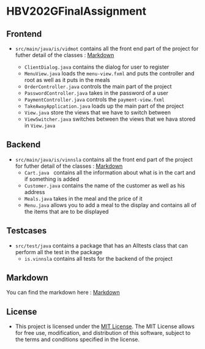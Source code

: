 # HBV202GFinalAssignment

## Frontend

- `src/main/java/is/vidmot` contains all the front end part of the project for futher detail of the
  classes :  [Markdown](src/site/markdown/markdown.md)

    - `ClientDialog.java` contains the dialog for user to register
    - `MenuView.java` loads the `menu-view.fxml` and puts the controller and root as well as it puts in the meals
    - `OrderController.java` controls the main part of the project
    - `PasswordController.java` takes in the password of a user
    - `PaymentController.java` controls the `payment-view.fxml`
    - `TakeAwayApplication.java` loads up the main part of the project
    - `View.java` store the views that we have to switch between
    - `ViewSwitcher.java` switches between the views that we hava stored in `View.java`

## Backend

- `src/main/java/is/vinnsla` contains all the front end part of the project for futher detail of the
  classes :  [Markdown](src/site/markdown/markdown.md)
    - `Cart.java ` contains all the information about what is in the cart and if something is added
    - `Customer.java` contains the name of the customer as well as his address
    - `Meals.java` takes in the meal and the price of it
    - `Menu.java` allows you to add a meal to the display and contains all of the items that are to be displayed

## Testcases

- `src/test/java` contains a package that has an Alltests class that can perform all the test in the package
    - `is.vinnsla` contains all tests for the backend of the project

## Markdown

You can find the markdown here : [Markdown](src/site/markdown/markdown.md)

## License

- This project is licensed under the [MIT License](LICENSE). The MIT License allows for free use, modification,
  and distribution of this software, subject to the terms and
  conditions specified in the license.
